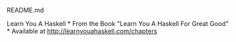 README.md

Learn You A Haskell
    * From the Book "Learn You A Haskell For Great Good"
    * Available at http://learnyouahaskell.com/chapters

